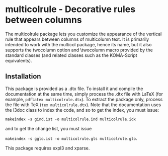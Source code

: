 multicolrule - Decorative rules between columns
=================================================

The multicolrule package lets you customize the appearance of
the vertical rule that appears between columns of multicolumn
text. It is primarily intended to work with the multicol
package, hence its name, but it also supports the twocolumn
option and \twocolumn macro provided by the standard classes
(and related classes such as the KOMA-Script equivalents).

Installation
------------

This package is provided as a .dtx file. To install it and
compile the documentation at the same time, simply process the
.dtx file with LaTeX (for example, `pdflatex multicolrule.dtx`).
To extract the package only, process the file with TeX
(`tex multicolrule.dtx`). Note that the documentation uses
the l3doc class to index the code, and so to get the index, you
must issue:

`makeindex -s gind.ist -o multicolrule.ind multicolrule.idx`

and to get the change list, you must issue

`makeindex -s gglo.ist -o multicolrule.gls multicolrule.glo`.

This package requires expl3 and xparse.
